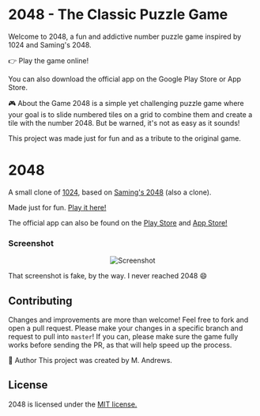 # 2048 -  The Classic Puzzle Game
Welcome to 2048, a fun and addictive number puzzle game inspired by 1024 and Saming's 2048.

👉 Play the game online!

You can also download the official app on the Google Play Store or App Store.

🎮 About the Game
2048 is a simple yet challenging puzzle game where your goal is to slide numbered tiles on a grid to combine them and create a tile with the number 2048. But be warned, it's not as easy as it sounds!

This project was made just for fun and as a tribute to the original game.

# 2048
A small clone of [1024](https://play.google.com/store/apps/details?id=com.veewo.a1024), based on [Saming's 2048](http://saming.fr/p/2048/) (also a clone).

Made just for fun. [Play it here!](http://gabrielecirulli.github.io/2048/)

The official app can also be found on the [Play Store](https://play.google.com/store/apps/details?id=com.gabrielecirulli.app2048) and [App Store!](https://itunes.apple.com/us/app/2048-by-gabriele-cirulli/id868076805)





### Screenshot

<p align="center">
  <img src="https://cloud.githubusercontent.com/assets/1175750/8614312/280e5dc2-26f1-11e5-9f1f-5891c3ca8b26.png" alt="Screenshot"/>
</p>

That screenshot is fake, by the way. I never reached 2048 :smile:

## Contributing
Changes and improvements are more than welcome! Feel free to fork and open a pull request. Please make your changes in a specific branch and request to pull into `master`! If you can, please make sure the game fully works before sending the PR, as that will help speed up the process.

👤 Author
This project was created by M. Andrews.


## License
2048 is licensed under the [MIT license.](https://github.com/gabrielecirulli/2048/blob/master/LICENSE.txt)


